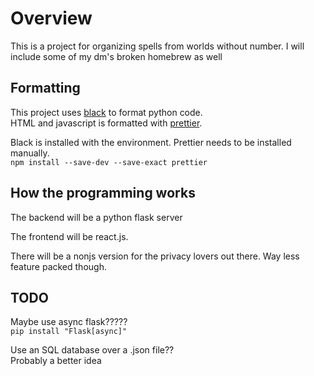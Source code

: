 # Overview

This is a project for organizing spells from worlds without number.
I will include some of my dm's broken homebrew as well

## Formatting

This project uses [black](https://github.com/psf/black) to format python code.  
HTML and javascript is formatted with [prettier](https://github.com/prettier/prettier).

Black is installed with the environment. Prettier needs to be installed
manually.  
`npm install --save-dev --save-exact prettier`

## How the programming works

The backend will be a python flask server

The frontend will be react.js.

There will be a nonjs version for the privacy lovers out there.
Way less feature packed though.

## TODO

Maybe use async flask?????  
`pip install "Flask[async]"`

Use an SQL database over a .json file??  
Probably a better idea